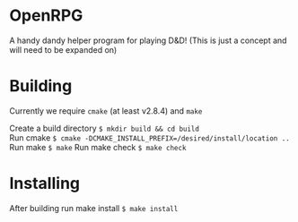# OpenRPG
A handy dandy helper program for playing D&amp;D! (This is just a concept and will need to be expanded on)

# Building
Currently we require `cmake` (at least v2.8.4) and `make`

Create a build directory `$ mkdir build && cd build`  
Run cmake `$ cmake -DCMAKE_INSTALL_PREFIX=/desired/install/location ..`  
Run make `$ make`
Run make check `$ make check` 

# Installing
After building run make install `$ make install`